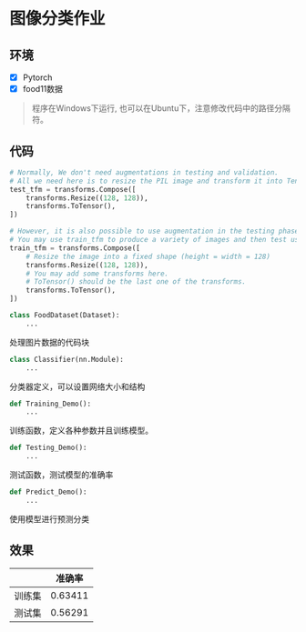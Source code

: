 # 图像分类作业

## 环境

- [x] Pytorch
- [x] food11数据

> 程序在Windows下运行, 也可以在Ubuntu下，注意修改代码中的路径分隔符。

## 代码

```py
# Normally, We don't need augmentations in testing and validation.
# All we need here is to resize the PIL image and transform it into Tensor.
test_tfm = transforms.Compose([
    transforms.Resize((128, 128)),
    transforms.ToTensor(),
])

# However, it is also possible to use augmentation in the testing phase.
# You may use train_tfm to produce a variety of images and then test using ensemble methods
train_tfm = transforms.Compose([
    # Resize the image into a fixed shape (height = width = 128)
    transforms.Resize((128, 128)),
    # You may add some transforms here.
    # ToTensor() should be the last one of the transforms.
    transforms.ToTensor(),
])

class FoodDataset(Dataset):
    ...
```

处理图片数据的代码块

```py
class Classifier(nn.Module):
    ...
```

分类器定义，可以设置网络大小和结构

```py
def Training_Demo():
    ...
```

训练函数，定义各种参数并且训练模型。

```py
def Testing_Demo():
    ...
```

测试函数，测试模型的准确率

```py
def Predict_Demo():
    ...
```

使用模型进行预测分类

## 效果

| | 准确率 |
| --- | --- |
| 训练集 | 0.63411 |
| 测试集 | 0.56291 |
